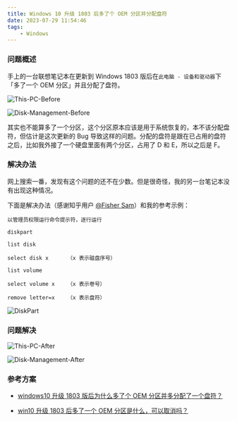```yaml
---
title: Windows 10 升级 1803 后多了个 OEM 分区并分配盘符
date: 2023-07-29 11:54:46
tags:
    - Windows
---
```


### 问题概述

手上的一台联想笔记本在更新到 Windows 1803 版后在`此电脑 - 设备和驱动器`下「多了一个 OEM 分区」并且分配了盘符。

<!-- more -->

![This-PC-Before](https://img.zs.fyi/2308/This-PC-Before.png)

![Disk-Management-Before](https://img.zs.fyi/2308/Disk-Management-Before.png)

其实也不能算多了一个分区，这个分区原本应该是用于系统恢复的，本不该分配盘符，但估计是这次更新的 Bug 导致这样的问题。分配的盘符是跟在已占用的盘符之后，比如我外接了一个硬盘里面有两个分区，占用了 D 和 E，所以之后是 F。

### 解决办法

网上搜索一番，发现有这个问题的还不在少数。但是很奇怪，我的另一台笔记本没有出现这种情况。

下面是解决办法（感谢知乎用户 [@Fisher Sam](https://www.zhihu.com/people/fisher-sam-5)）和我的参考示例：

```shell
以管理员权限运行命令提示符，逐行运行

diskpart

list disk

select disk x      （x 表示磁盘序号）

list volume

select volume x    （x 表示卷号）

remove letter=x    （x 表示盘符）
```

![DiskPart](https://img.zs.fyi/2308/DiskPart.png)

### 问题解决

![This-PC-After](https://img.zs.fyi/2308/This-PC-After.png)

![Disk-Management-After](https://img.zs.fyi/2308/Disk-Management-After.png)

### 参考方案

- [windows10 升级 1803 版后为什么多了个 OEM 分区并多分配了一个盘符？](https://www.zhihu.com/question/275658123)

- [win10 升级 1803 后多了一个 OEM 分区是什么，可以取消吗？](https://www.zhihu.com/question/275581629)
